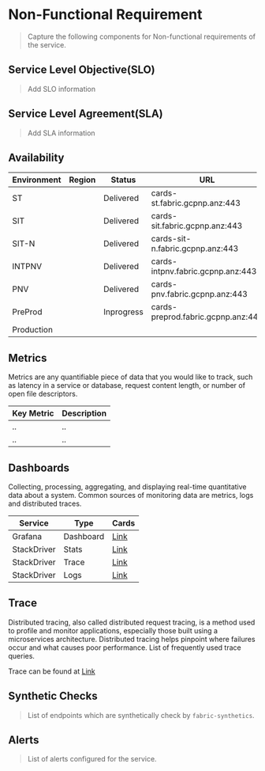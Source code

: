 # Non-Functional Requirement

> Capture the following components for Non-functional requirements of the service.

## Service Level Objective(SLO)

> Add SLO information

## Service Level Agreement(SLA)

> Add SLA information

## Availability

| Environment | Region | Status     | URL                                |
| ----------- | ------ | ---------- | ---------------------------------- |
| ST          |        | Delivered  | cards-st.fabric.gcpnp.anz:443      |
| SIT         |        | Delivered  | cards-sit.fabric.gcpnp.anz:443     |
| SIT-N         |        | Delivered  | cards-sit-n.fabric.gcpnp.anz:443     |
| INTPNV         |        | Delivered  | cards-intpnv.fabric.gcpnp.anz:443     |
| PNV         |        | Delivered  | cards-pnv.fabric.gcpnp.anz:443     |
| PreProd     |        | Inprogress | cards-preprod.fabric.gcpnp.anz:443 |
| Production  |        |            |                                 |

## Metrics

Metrics are any quantifiable piece of data that you would like to track, such as latency in a service or database,
request content length, or number of open file descriptors.

| Key Metric | Description |
| ---------- | ----------- |
| ..         | ..          | .. |
| ..         | ..          |

## Dashboards

Collecting, processing, aggregating, and displaying real-time quantitative data about a system. Common sources of
monitoring data are metrics, logs and distributed traces.

| Service              |       Type        | Cards                |
|----------------------|---------------------|----------------------|
| Grafana              | Dashboard           | [Link](https://grafana.fabric.gcpnp.anz/d/kpTGqFGGk/cards)                  |             |
| StackDriver          | Stats               | [Link](https://console.cloud.google.com/monitoring/dashboards/custom/2352205604382254424?project=anz-x-fabric-np-641432&amp;timeDomain=6h)                  |
| StackDriver          | Trace               | [Link](https://console.cloud.google.com/traces/list?project=anz-x-fabric-np-641432&amp;pageState=(%22traceIntervalPicker%22:(%22groupValue%22:%22P30D%22),%22traceFilter%22:(%22chips%22:%22%255B%257B_22k_22_3A_22LABEL_3Aapp_22_2C_22t_22_3A10_2C_22v_22_3A_22_5C_22cards_5C_22_22%257D_2C%257B_22k_22_3A_22LABEL_3Aapp_22_2C_22t_22_3A10_2C_22v_22_3A_22_5C_22cardcontrols_5C_22_22%257D%255D%22)))                  |
| StackDriver          | Logs                | [Link](https://console.cloud.google.com/logs/query;query=resource.type%3D%22k8s_container%22%0Aresource.labels.cluster_name%3D%22anz-x-apps-np-gke%22%0Aresource.labels.container_name%3D%22cards%22%20OR%20resource.labels.container_name%3D%22cardcontrols%22;timeRange=PT6H;summaryFields=undefined,jsonPayload%252Flevel,jsonPayload%252Ffields%252F%2522x-b3-traceid%2522:true:32:beginning?project=anz-x-apps-np-e1bb39)                  |

## Trace

Distributed tracing, also called distributed request tracing, is a method used to profile and monitor applications,
especially those built using a microservices architecture. Distributed tracing helps pinpoint where failures occur and
what causes poor performance. List of frequently used trace queries.

Trace can be found
at [Link](https://console.cloud.google.com/logs/query;query=resource.type%3D%22k8s_container%22%0Aresource.labels.cluster_name%3D%22anz-x-apps-np-gke%22%0Aresource.labels.container_name%3D%22cards%22%20OR%20resource.labels.container_name%3D%22cardcontrols%22;timeRange=PT6H;summaryFields=undefined,jsonPayload%252Flevel,jsonPayload%252Ffields%252F%2522x-b3-traceid%2522:true:32:beginning?project=anz-x-apps-np-e1bb39)

## Synthetic Checks

> List of endpoints which are synthetically check by `fabric-synthetics`.

## Alerts

> List of alerts configured for the service.





